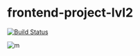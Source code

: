 # frontend-project-lvl2

[![Build Status](https://travis-ci.org/kazakova-liza/frontend-project-lvl2.svg?branch=master)](https://travis-ci.org/kazakova-liza/frontend-project-lvl2)

![m](https://github.com/kazakova-liza/frontend-project-lvl2/workflows/.github/workflows/main/badge.svg)
